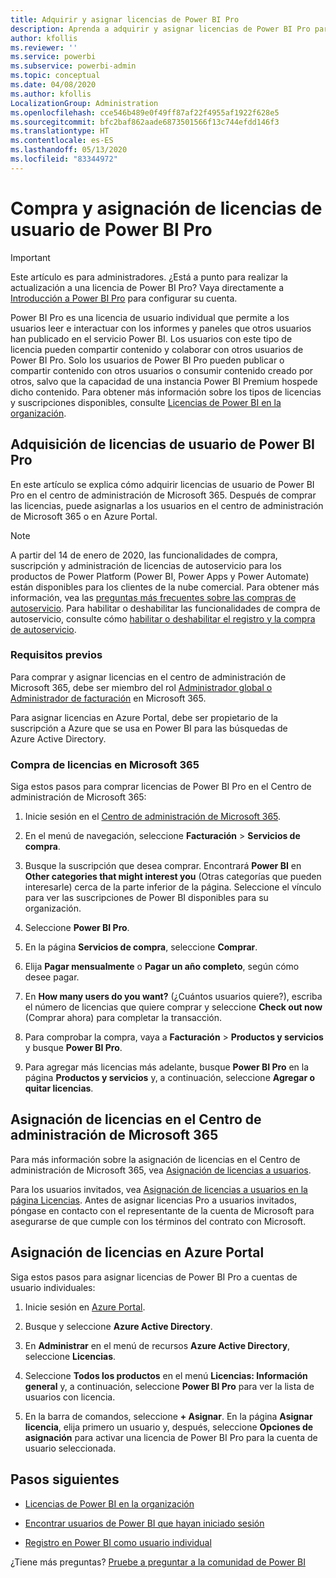```yaml
---
title: Adquirir y asignar licencias de Power BI Pro
description: Aprenda a adquirir y asignar licencias de Power BI Pro para los usuarios para que puedan acceder a contenido y colaborar con otros en el servicio Power BI.
author: kfollis
ms.reviewer: ''
ms.service: powerbi
ms.subservice: powerbi-admin
ms.topic: conceptual
ms.date: 04/08/2020
ms.author: kfollis
LocalizationGroup: Administration
ms.openlocfilehash: cce546b489e0f49ff87af22f4955af1922f628e5
ms.sourcegitcommit: bfc2baf862aade6873501566f13c744efdd146f3
ms.translationtype: HT
ms.contentlocale: es-ES
ms.lasthandoff: 05/13/2020
ms.locfileid: "83344972"
---
```

# <a name="purchase-and-assign-power-bi-pro-user-licenses"></a>Compra y asignación de licencias de usuario de Power BI Pro

>[!IMPORTANT]
>Este artículo es para administradores. ¿Está a punto para realizar la actualización a una licencia de Power BI Pro? Vaya directamente a [Introducción a Power BI Pro](https://go.microsoft.com/fwlink/?LinkId=2106428&clcid=0x409&cmpid=pbidocs-purchasing-power-bi-pro) para configurar su cuenta.

Power BI Pro es una licencia de usuario individual que permite a los usuarios leer e interactuar con los informes y paneles que otros usuarios han publicado en el servicio Power BI. Los usuarios con este tipo de licencia pueden compartir contenido y colaborar con otros usuarios de Power BI Pro. Solo los usuarios de Power BI Pro pueden publicar o compartir contenido con otros usuarios o consumir contenido creado por otros, salvo que la capacidad de una instancia Power BI Premium hospede dicho contenido. Para obtener más información sobre los tipos de licencias y suscripciones disponibles, consulte [Licencias de Power BI en la organización](service-admin-licensing-organization.md).

## <a name="purchase-power-bi-pro-user-licenses"></a>Adquisición de licencias de usuario de Power BI Pro

En este artículo se explica cómo adquirir licencias de usuario de Power BI Pro en el centro de administración de Microsoft 365. Después de comprar las licencias, puede asignarlas a los usuarios en el centro de administración de Microsoft 365 o en Azure Portal.

> [!NOTE]
> A partir del 14 de enero de 2020, las funcionalidades de compra, suscripción y administración de licencias de autoservicio para los productos de Power Platform (Power BI, Power Apps y Power Automate) están disponibles para los clientes de la nube comercial. Para obtener más información, vea las [preguntas más frecuentes sobre las compras de autoservicio](https://docs.microsoft.com/microsoft-365/commerce/subscriptions/self-service-purchase-faq). Para habilitar o deshabilitar las funcionalidades de compra de autoservicio, consulte cómo [habilitar o deshabilitar el registro y la compra de autoservicio](/service-admin-disable-self-service.md).

### <a name="prerequisites"></a>Requisitos previos

Para comprar y asignar licencias en el centro de administración de Microsoft 365, debe ser miembro del rol [Administrador global o Administrador de facturación](https://support.office.com/article/about-office-365-admin-roles-da585eea-f576-4f55-a1e0-87090b6aaa9d) en Microsoft 365.

Para asignar licencias en Azure Portal, debe ser propietario de la suscripción a Azure que se usa en Power BI para las búsquedas de Azure Active Directory.

### <a name="purchase-licenses-in-microsoft-365"></a>Compra de licencias en Microsoft 365

Siga estos pasos para comprar licencias de Power BI Pro en el Centro de administración de Microsoft 365:

1. Inicie sesión en el [Centro de administración de Microsoft 365](https://admin.microsoft.com).

2. En el menú de navegación, seleccione **Facturación** > **Servicios de compra**.

3. Busque la suscripción que desea comprar. Encontrará **Power BI** en **Other categories that might interest you** (Otras categorías que pueden interesarle) cerca de la parte inferior de la página. Seleccione el vínculo para ver las suscripciones de Power BI disponibles para su organización.

4. Seleccione **Power BI Pro**.

5. En la página **Servicios de compra**, seleccione **Comprar**.

6. Elija **Pagar mensualmente** o **Pagar un año completo**, según cómo desee pagar.

7. En **How many users do you want?** (¿Cuántos usuarios quiere?), escriba el número de licencias que quiere comprar y seleccione **Check out now** (Comprar ahora) para completar la transacción.

8. Para comprobar la compra, vaya a **Facturación** > **Productos y servicios** y busque **Power BI Pro**.

9. Para agregar más licencias más adelante, busque **Power BI Pro** en la página **Productos y servicios** y, a continuación, seleccione **Agregar o quitar licencias**.

## <a name="assign-licenses-in-the-microsoft-365-admin-center"></a>Asignación de licencias en el Centro de administración de Microsoft 365

Para más información sobre la asignación de licencias en el Centro de administración de Microsoft 365, vea [Asignación de licencias a usuarios](/office365/admin/manage/assign-licenses-to-users).

Para los usuarios invitados, vea [Asignación de licencias a usuarios en la página Licencias](/office365/admin/manage/assign-licenses-to-users#assign-licenses-to-users-on-the-licenses-page). Antes de asignar licencias Pro a usuarios invitados, póngase en contacto con el representante de la cuenta de Microsoft para asegurarse de que cumple con los términos del contrato con Microsoft.

## <a name="assign-licenses-in-the-azure-portal"></a>Asignación de licencias en Azure Portal

Siga estos pasos para asignar licencias de Power BI Pro a cuentas de usuario individuales:

1. Inicie sesión en [Azure Portal](https://portal.azure.com/).

2. Busque y seleccione **Azure Active Directory**.

3. En **Administrar** en el menú de recursos **Azure Active Directory**, seleccione **Licencias**.

4. Seleccione **Todos los productos** en el menú **Licencias: Información general** y, a continuación, seleccione **Power BI Pro** para ver la lista de usuarios con licencia.

5. En la barra de comandos, seleccione **+ Asignar**. En la página **Asignar licencia**, elija primero un usuario y, después, seleccione **Opciones de asignación** para activar una licencia de Power BI Pro para la cuenta de usuario seleccionada.

## <a name="next-steps"></a>Pasos siguientes

- [Licencias de Power BI en la organización](service-admin-licensing-organization.md)

 - [Encontrar usuarios de Power BI que hayan iniciado sesión](service-admin-access-usage.md)

 - [Registro en Power BI como usuario individual](../fundamentals/service-self-service-signup-for-power-bi.md)

¿Tiene más preguntas? [Pruebe a preguntar a la comunidad de Power BI](https://community.powerbi.com/)
